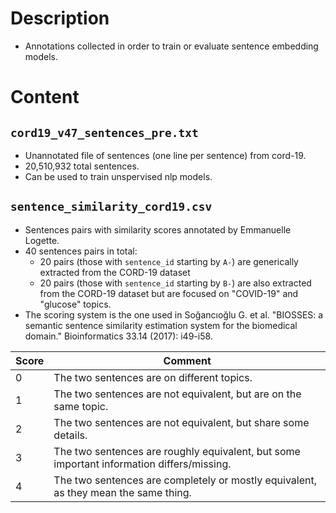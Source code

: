 # Description
- Annotations collected in order to train or evaluate sentence embedding models. 

# Content

## `cord19_v47_sentences_pre.txt`
- Unannotated file of sentences (one line per sentence) from cord-19.
- 20,510,932 total sentences.
- Can be used to train unspervised nlp models.

## `sentence_similarity_cord19.csv`
- Sentences pairs with similarity scores annotated by Emmanuelle Logette. 
- 40 sentences pairs in total:
  - 20 pairs (those with `sentence_id` starting by `A-`) are generically
  extracted from the CORD-19 dataset
  - 20 pairs (those with `sentence_id` starting by `B-`) are also extracted from
  the CORD-19 dataset but are focused on "COVID-19" and "glucose" topics.
- The scoring system is the one used in Soğancıoğlu G. et al. "BIOSSES: a semantic sentence
 similarity estimation system for the biomedical domain." Bioinformatics 33.14 (2017): i49-i58.
	
| Score | Comment |
| --- | --- |
| 0 | The two sentences are on different topics. |
| 1 | The two sentences are not equivalent, but are on the same topic. |
| 2 | The two sentences are not equivalent, but share some details. |
| 3 | The two sentences are roughly equivalent, but some important information differs/missing. |
| 4 | The two sentences are completely or mostly equivalent, as they mean the same thing. |
